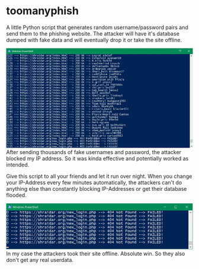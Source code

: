# toomanyphish
A little Python script that generates random username/password pairs
and send them to the phishing website. The attacker will have it's database
dumped with fake data and will eventually drop it or take the site offline.

![My IP was blocked by the attacker](img/spamuntilblocked.jpg)
After sending thousands of fake usernames and password, the attacker blocked my IP address.
So it was kinda effective and potentially worked as intended.

Give this script to all your friends and let it run over night.
When you change your IP-Address every few minutes automatically,
the attackers can't do anything else than constantly blocking IP-Addresses or get their database flooded.

![They took their site offline](img/siteoffline.jpg)
In my case the attackers took their site offline. Absolute win.
So they also don't get any real userdata.
